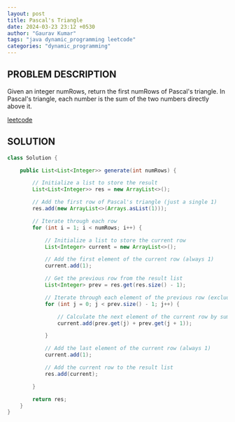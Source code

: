 ```yaml
---
layout: post
title: Pascal's Triangle
date: 2024-03-23 23:12 +0530
author: "Gaurav Kumar"
tags: "java dynamic_programming leetcode"
categories: "dynamic_programming"
---
```


## PROBLEM DESCRIPTION

Given an integer numRows, return the first numRows of Pascal's triangle.
In Pascal's triangle, each number is the sum of the two numbers directly above it.

[leetcode](https://leetcode.com/problems/pascals-triangle/description/)

## SOLUTION

```java
class Solution {

    public List<List<Integer>> generate(int numRows) {

        // Initialize a list to store the result
        List<List<Integer>> res = new ArrayList<>();

        // Add the first row of Pascal's triangle (just a single 1)
        res.add(new ArrayList<>(Arrays.asList(1)));

        // Iterate through each row
        for (int i = 1; i < numRows; i++) {

            // Initialize a list to store the current row
            List<Integer> current = new ArrayList<>();

            // Add the first element of the current row (always 1)
            current.add(1);

            // Get the previous row from the result list
            List<Integer> prev = res.get(res.size() - 1);

            // Iterate through each element of the previous row (excluding the last one)
            for (int j = 0; j < prev.size() - 1; j++) {

                // Calculate the next element of the current row by summing up adjacent elements of the previous row
                current.add(prev.get(j) + prev.get(j + 1));

            }

            // Add the last element of the current row (always 1)
            current.add(1);

            // Add the current row to the result list
            res.add(current);

        }

        return res;
    }
}
```
